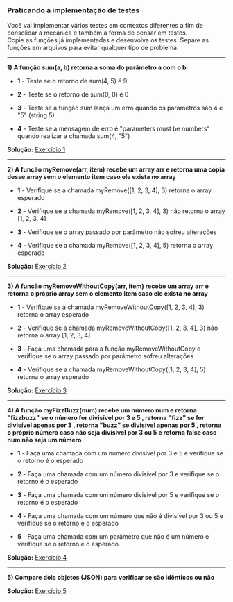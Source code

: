 ### Praticando a implementação de testes

Você vai implementar vários testes em contextos diferentes a fim de consolidar a mecânica e também a forma de pensar em testes.<br>
Copie as funções já implementadas e desenvolva os testes. Separe as funções em arquivos para evitar qualquer tipo de problema.

<hr>

**1) A função sum(a, b) retorna a soma do parâmetro a com o b**

- **1** - Teste se o retorno de sum(4, 5) é 9

- **2** - Teste se o retorno de sum(0, 0) é 0

- **3** - Teste se a função sum lança um erro quando os parametros são 4 e "5" (string 5)

- **4** - Teste se a mensagem de erro é "parameters must be numbers" quando realizar a chamada sum(4, "5")

**Solução:** [Exercício 1](./1.js)

<hr>

**2) A função myRemove(arr, item) recebe um array arr e retorna uma cópia desse array sem o elemento item caso ele exista no array**

- **1** - Verifique se a chamada myRemove([1, 2, 3, 4], 3) retorna o array esperado

- **2** - Verifique se a chamada myRemove([1, 2, 3, 4], 3) não retorna o array [1, 2, 3, 4]

- **3** - Verifique se o array passado por parâmetro não sofreu alterações

- **4** - Verifique se a chamada myRemove([1, 2, 3, 4], 5) retorna o array esperado

**Solução:** [Exercício 2](./2.js)

<hr>

**3) A função myRemoveWithoutCopy(arr, item) recebe um array arr e retorna o próprio array sem o elemento item caso ele exista no array**

- **1** - Verifique se a chamada myRemoveWithoutCopy([1, 2, 3, 4], 3) retorna o array esperado

- **2** - Verifique se a chamada myRemoveWithoutCopy([1, 2, 3, 4], 3) não retorna o array [1, 2, 3, 4]

- **3** - Faça uma chamada para a função myRemoveWithoutCopy e verifique se o array passado por parâmetro sofreu alterações

- **4** - Verifique se a chamada myRemoveWithoutCopy([1, 2, 3, 4], 5) retorna o array esperado

**Solução:** [Exercício 3](./3.js)

<hr>

**4) A função myFizzBuzz(num) recebe um número num e retorna "fizzbuzz" se o número for divisível por 3 e 5 , retorna "fizz" se for divisível apenas por 3 , retorna "buzz" se divisível apenas por 5 , retorna o próprio número caso não seja divisível por 3 ou 5 e retorna false caso num não seja um número**

- **1** - Faça uma chamada com um número divisível por 3 e 5 e verifique se o retorno é o esperado

- **2** - Faça uma chamada com um número divisível por 3 e verifique se o retorno é o esperado

- **3** - Faça uma chamada com um número divisível por 5 e verifique se o retorno é o esperado

- **4** - Faça uma chamada com um número que não é divisível por 3 ou 5 e verifique se o retorno é o esperado

- **5** - Faça uma chamada com um parâmetro que não é um número e verifique se o retorno é o esperado

**Solução:** [Exercício 4](./4.js)

<hr>

**5) Compare dois objetos (JSON) para verificar se são idênticos ou não**

**Solução:** [Exercício 5](./5.js)